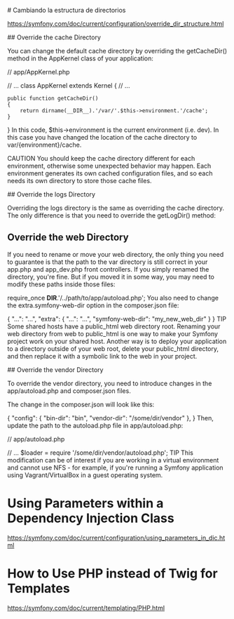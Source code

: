 # Cambiando la estructura de directorios

https://symfony.com/doc/current/configuration/override_dir_structure.html



## Override the cache Directory

You can change the default cache directory by overriding the getCacheDir() method in the AppKernel class of your application:

// app/AppKernel.php

// ...
class AppKernel extends Kernel
{
    // ...

    public function getCacheDir()
    {
        return dirname(__DIR__).'/var/'.$this->environment.'/cache';
    }
}
In this code, $this->environment is the current environment (i.e. dev). In this case you have changed the location of the cache directory to var/{environment}/cache.

CAUTION
You should keep the cache directory different for each environment, otherwise some unexpected behavior may happen. Each environment generates its own cached configuration files, and so each needs its own directory to store those cache files.


## Override the logs Directory

Overriding the logs directory is the same as overriding the cache directory. The only difference is that you need to override the getLogDir() method:

## Override the web Directory

If you need to rename or move your web directory, the only thing you need to guarantee is that the path to the var directory is still correct in your app.php and app_dev.php front controllers. If you simply renamed the directory, you're fine. But if you moved it in some way, you may need to modify these paths inside those files:

require_once __DIR__.'/../path/to/app/autoload.php';
You also need to change the extra.symfony-web-dir option in the composer.json file:

{
    "...": "...",
    "extra": {
        "...": "...",
        "symfony-web-dir": "my_new_web_dir"
    }
}
TIP
Some shared hosts have a public_html web directory root. Renaming your web directory from web to public_html is one way to make your Symfony project work on your shared host. Another way is to deploy your application to a directory outside of your web root, delete your public_html directory, and then replace it with a symbolic link to the web in your project.

## Override the vendor Directory

To override the vendor directory, you need to introduce changes in the app/autoload.php and composer.json files.

The change in the composer.json will look like this:

{
    "config": {
        "bin-dir": "bin",
        "vendor-dir": "/some/dir/vendor"
    },
}
Then, update the path to the autoload.php file in app/autoload.php:

// app/autoload.php

// ...
$loader = require '/some/dir/vendor/autoload.php';
TIP
This modification can be of interest if you are working in a virtual environment and cannot use NFS - for example, if you're running a Symfony application using Vagrant/VirtualBox in a guest operating system.


# Using Parameters within a Dependency Injection Class

https://symfony.com/doc/current/configuration/using_parameters_in_dic.html

# How to Use PHP instead of Twig for Templates

https://symfony.com/doc/current/templating/PHP.html


